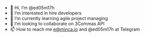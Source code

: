 - 👋 Hi, I’m @ed05m17h
- 👀 I’m interested in hire developers
- 🌱 I’m currently learning agile project managing
- 💞️ I’m looking to collaborate on 3Commas API
- 📫 How to reach me e@minca.io and @ed05m17h at Telegram

<!---
ed05m17h/ed05m17h is a ✨ special ✨ repository because its `README.md` (this file) appears on your GitHub profile.
You can click the Preview link to take a look at your changes.
--->
